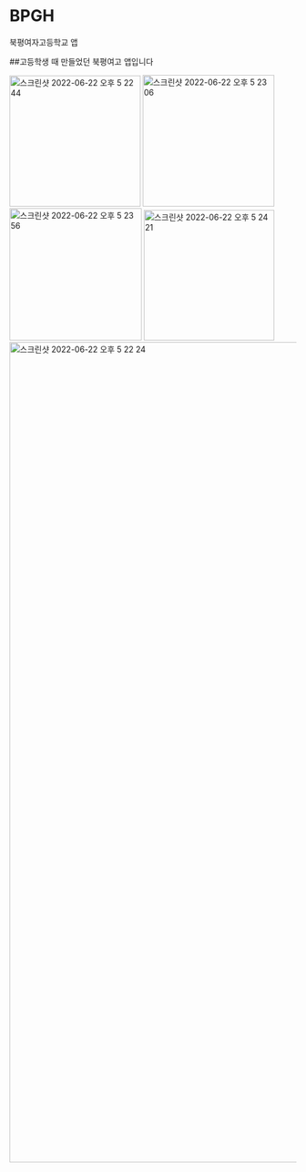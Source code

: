 # BPGH
북평여자고등학교 앱

##고등학생 때 만들었던 북평여고 앱입니다

<img width="230" alt="스크린샷 2022-06-22 오후 5 22 44" src="https://user-images.githubusercontent.com/46593078/174980774-3e0b54d6-41ad-4b31-ad6c-c01cbb6d4b62.png">
<img width="231" alt="스크린샷 2022-06-22 오후 5 23 06" src="https://user-images.githubusercontent.com/46593078/174980853-b43b66b3-dfce-41ba-8e6f-c52940483473.png">
<img width="232" alt="스크린샷 2022-06-22 오후 5 23 56" src="https://user-images.githubusercontent.com/46593078/174981065-9bc88c11-4efd-41f0-bf73-5d6f30328913.png">
<img width="229" alt="스크린샷 2022-06-22 오후 5 24 21" src="https://user-images.githubusercontent.com/46593078/174981153-79284cfe-c629-4f0a-a4cc-425079b34d96.png">

<img width="1440" alt="스크린샷 2022-06-22 오후 5 22 24" src="https://user-images.githubusercontent.com/46593078/174980708-de6c27e2-0aac-4cfc-9f0c-168d082ce718.png">
